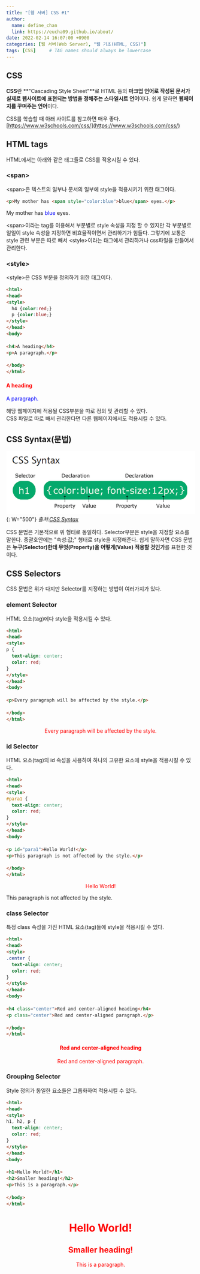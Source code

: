 ```yaml
---
title: "[웹 서버] CSS #1"
author:
  name: define_chan
  link: https://eucha09.github.io/about/
date: 2022-02-14 16:07:00 +0900
categories: [웹 서버(Web Server), "웹 기초(HTML, CSS)"]
tags: [CSS]     # TAG names should always be lowercase
---
```


## **CSS**

**CSS**란 **"Cascading Style Sheet"**로 HTML 등의 **마크업 언어로 작성된 문서가 실제로 웹사이트에 표현되는 방법을 정해주는 스타일시트 언어**이다. 쉽게 말하면 **웹페이지를 꾸며주는 언어**이다.

CSS를 학습할 때 아래 사이트를 참고하면 매우 좋다.   
[https://www.w3schools.com/css/](https://www.w3schools.com/css/)

## **HTML tags**

HTML에서는 아래와 같은 태그들로 CSS를 적용시킬 수 있다.

### **\<span\>**

\<span\>은 텍스트의 일부나 문서의 일부에 style을 적용시키기 위한 태그이다.

```html
<p>My mother has <span style="color:blue">blue</span> eyes.</p>
```
<p>My mother has <span style="color:blue">blue</span> eyes.</p>

\<span\>이라는 tag를 이용해서 부분별로 style 속성을 지정 할 수 있지만 각 부분별로 일일이 style 속성을 지정하면 비효율적이면서 관리하기가 힘들다. 그렇기에 보통은 style 관련 부분은 따로 빼서 \<style\>이라는 태그에서 관리하거나 css파일을 만들어서 관리한다.

### **\<style\>**

\<style\>은 CSS 부분을 정의하기 위한 태그이다.

```html
<html>
<head>
<style>
  h4 {color:red;}
  p {color:blue;}
</style>
</head>
<body>

<h4>A heading</h4>
<p>A paragraph.</p>

</body>
</html>
```
<h4 style="color:red">A heading</h4>
<p style="color:blue">A paragraph.</p>

해당 웹페이지에 적용될 CSS부분을 따로 정의 및 관리할 수 있다.   
CSS 파일로 따로 빼서 관리한다면 다른 웹페이지에서도 적용시킬 수 있다.

## **CSS Syntax(문법)**

![CSS Syntax](/assets/img/posts/webserver/css_syntax.png){: W="500"}
_출처:[CSS Syntax](https://www.w3schools.com/css/css_syntax.asp)_

CSS 문법은 기본적으로 위 형태로 동일하다.
Selector부분은 style을 지정할 요소를 말한다.
중괄호안에는 "속성:값;" 형태로 style을 지정해준다.
쉽게 말하자면 CSS 문법은 **누구(Selector)한테 무엇(Property)을 어떻게(Value) 적용할 것인가**를 표현한 것이다.

## **CSS Selectors**

CSS 문법은 위가 다지만 Selector를 지정하는 방법이 여러가지가 있다.

### **element Selector**

HTML 요소(tag)에다 style을 적용시킬 수 있다.

```html
<html>
<head>
<style>
p {
  text-align: center;
  color: red;
}
</style>
</head>
<body>

<p>Every paragraph will be affected by the style.</p>

</body>
</html>
```
<p style="text-align: center;color: red;">Every paragraph will be affected by the style.</p>

### **id Selector**

HTML 요소(tag)의 id 속성을 사용하여 하나의 고유한 요소에 style을 적용시킬 수 있다.

```html
<html>
<head>
<style>
#para1 {
  text-align: center;
  color: red;
}
</style>
</head>
<body>

<p id="para1">Hello World!</p>
<p>This paragraph is not affected by the style.</p>

</body>
</html>
```
<style>
#para1 {
  text-align: center;
  color: red;
}
</style>
<p id="para1">Hello World!</p>
<p>This paragraph is not affected by the style.</p>

### **class Selector**

특정 class 속성을 가진 HTML 요소(tag)들에 style을 적용시킬 수 있다.

```html
<html>
<head>
<style>
.center {
  text-align: center;
  color: red;
}
</style>
</head>
<body>

<h4 class="center">Red and center-aligned heading</h4>
<p class="center">Red and center-aligned paragraph.</p>

</body>
</html>
```
<style>
.center {
  text-align: center;
  color: red;
}
</style>
<h4 class="center">Red and center-aligned heading</h4>
<p class="center">Red and center-aligned paragraph.</p>

### **Grouping Selector**

Style 정의가 동일한 요소들은 그룹화하여 적용시킬 수 있다.

```html
<html>
<head>
<style>
h1, h2, p {
  text-align: center;
  color: red;
}
</style>
</head>
<body>

<h1>Hello World!</h1>
<h2>Smaller heading!</h2>
<p>This is a paragraph.</p>

</body>
</html>
```
<h1 style="text-align: center; color: red;">Hello World!</h1>
<h2 style="text-align: center; color: red;">Smaller heading!</h2>
<p style="text-align: center; color: red;">This is a paragraph.</p>
